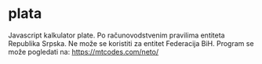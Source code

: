 # plata
Javascript kalkulator plate. Po računovodstvenim pravilima entiteta Republika Srpska. Ne može se koristiti za entitet Federacija BiH.
Program se može pogledati na:  https://mtcodes.com/neto/
